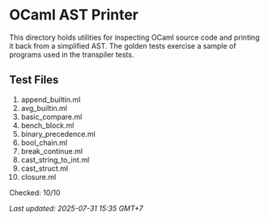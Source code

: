 # OCaml AST Printer

This directory holds utilities for inspecting OCaml source code and printing it back from a simplified AST. The golden tests exercise a sample of programs used in the transpiler tests.

## Test Files

1. append_builtin.ml
2. avg_builtin.ml
3. basic_compare.ml
4. bench_block.ml
5. binary_precedence.ml
6. bool_chain.ml
7. break_continue.ml
8. cast_string_to_int.ml
9. cast_struct.ml
10. closure.ml

Checked: 10/10

_Last updated: 2025-07-31 15:35 GMT+7_
